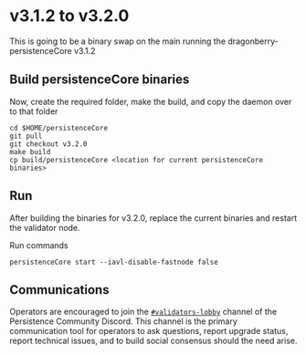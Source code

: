 # v3.1.2 to v3.2.0

This is going to be a binary swap on the main running the dragonberry-persistenceCore v3.1.2

## Build persistenceCore binaries
Now, create the required folder, make the build, and copy the daemon over to that folder
```
cd $HOME/persistenceCore
git pull
git checkout v3.2.0
make build
cp build/persistenceCore <location for current persistenceCore binaries>
```

## Run
After building the binaries for v3.2.0, replace the current binaries and restart the validator node.

Run commands
```
persistenceCore start --iavl-disable-fastnode false
```

## Communications
Operators are encouraged to join the [`#validators-lobby`](https://discord.gg/hnvDDzRFrV)
channel of the Persistence Community Discord. This channel is the primary communication tool
for operators to ask questions, report upgrade status, report technical issues, and to build
social consensus should the need arise.
